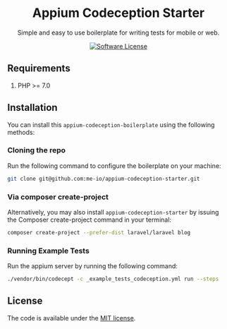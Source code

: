 <p align="center">
  <h1 align="center">Appium Codeception Starter</h1>
  <p align="center">Simple and easy to use boilerplate for writing tests for mobile or web.</p>
  <p align="center">
    <a href="LICENSE.md">
    <img src="https://img.shields.io/badge/license-MIT-brightgreen.svg?style=flat-square" alt="Software License">
    </a>
  </p>
</p>

## Requirements

1. PHP >= 7.0

## Installation

You can install this `appium-codeception-boilerplate` using the following methods:

### Cloning the repo

Run the following command to configure the boilerplate on your machine:

```bash
git clone git@github.com:me-io/appium-codeception-starter.git
```

### Via composer create-project

Alternatively, you may also install `appium-codeception-starter` by issuing the Composer create-project command in your 
terminal:

```bash
composer create-project --prefer-dist laravel/laravel blog
```

### Running Example Tests

Run the appium server by running the following command:

```bash
./vendor/bin/codecept -c _example_tests_codeception.yml run --steps
```

## License

The code is available under the [MIT license](LICENSE.md).